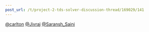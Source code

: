 ```yaml
---
post_url: /t/project-2-tds-solver-discussion-thread/169029/141
---
```

[@carlton](/u/carlton) [@Jivraj](/u/jivraj) [@Saransh\_Saini](/u/saransh_saini)